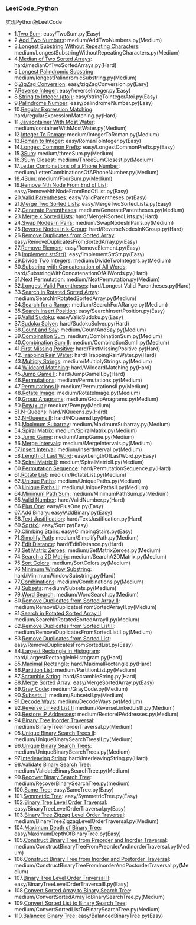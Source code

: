 ### LeetCode_Python
实现Python版LeetCode

* 1.[Two Sum](https://leetcode.com/problems/two-sum/): easy/TwoSum.py(Easy)
* 2.[Add Two Numbers](https://leetcode.com/problems/add-two-numbers/): medium/AddTwoNumbers.py(Medium)
* 3.[Longest Substring Without Repeating Characters](https://leetcode.com/problems/longest-substring-without-repeating-characters/): medium/LongestSubstringWithoutRepeatingCharacters.py(Medium)
* 4.[Median of Two Sorted Arrays](https://leetcode.com/problems/median-of-two-sorted-arrays/): hard/medianOfTwoSortedArrays.py(Hard)
* 5.[Longest Palindromic Substring](https://leetcode.com/problems/longest-palindromic-substring/): medium/longestPalindromicSubstring.py(Medium)
* 6.[ZigZag Conversion](https://leetcode.com/problems/zigzag-conversion/): easy/zigZagConversion.py(Easy)
* 7.[Reverse Integer](https://leetcode.com/problems/reverse-integer/): easy/reverseInteger.py(Easy)
* 8.[String to Integer (atoi)](https://leetcode.com/problems/string-to-integer-atoi/): easy/stringToIntegerAtoi.py(Easy)
* 9.[Palindrome Number](https://leetcode.com/problems/palindrome-number/): easy/palindromeNumber.py(Easy)
* 10.[Regular Expression Matching](https://leetcode.com/problems/regular-expression-matching/): hard/regularExpressionMatching.py(Hard)
* 11.[Javaontainer With Most Water](https://leetcode.com/problems/container-with-most-water/): medium/containerWithMostWater.py(Medium)
* 12.[Integer To Roman](https://leetcode.com/problems/integer-to-roman/): medium/IntegerToRoman.py(Medium)
* 13.[Roman to Integer](https://leetcode.com/problems/roman-to-integer/): easy/RomanToInteger.py(Easy)
* 14.[Longest Common Prefix](https://leetcode.com/problems/longest-common-prefix/): easy/LongestCommonPrefix.py(Easy)
* 15.[3Sum](https://oj.leetcode.com/problems/3sum/): medium/threeSum.py(Medium)
* 16.[3Sum Closest](https://leetcode.com/problems/3sum-closest/): medium/ThreeSumClosest.py(Medium)
* 17.[Letter Combinations of a Phone Number](https://leetcode.com/problems/letter-combinations-of-a-phone-number/): medium/LetterCombinationsOfAPhoneNumber.py(Medium)
* 18.[4Sum](https://leetcode.com/problems/4sum/): medium/FourSum.py(Medium)
* 19.[Remove Nth Node From End of List](https://leetcode.com/problems/remove-nth-node-from-end-of-list/): easy/RemoveNthNodeFromEndOfList.py(Easy)
* 20.[Valid Parentheses](https://leetcode.com/problems/valid-parentheses/): easy/ValidParentheses.py(Easy)
* 21.[Merge Two Sorted Lists](https://leetcode.com/problems/merge-two-sorted-lists/): easy/MergeTwoSortedLists.py(Easy)
* 22.[Generate Parentheses](https://leetcode.com/problems/generate-parentheses/): medium/GenerateParentheses.py(Medium)
* 23.[Merge k Sorted Lists](https://leetcode.com/problems/merge-k-sorted-lists/): hard/MergeKSortedLists.py(Hard)
* 24.[Swap Nodes in Pairs](https://leetcode.com/problems/swap-nodes-in-pairs/): medium/SwapNodesInPairs.py(Medium)
* 25.[Reverse Nodes in k-Group](https://leetcode.com/problems/reverse-nodes-in-k-group/): hard/ReverseNodesInKGroup.py(Hard)
* 26.[Remove Duplicates from Sorted Array](https://leetcode.com/problems/remove-duplicates-from-sorted-array/): easy/RemoveDuplicatesFromSortedArray.py(Easy)
* 27.[Remove Element](https://leetcode.com/problems/remove-element/): easy/RemoveElement.py(Easy)
* 28.[Implement strStr()](https://leetcode.com/problems/implement-strstr/): easy/ImplementStrStr.py(Easy)
* 29.[Divide Two Integers](https://leetcode.com/problems/divide-two-integers/): medium/DivideTwoIntegers.py(Medium)
* 30.[Substring with Concatenation of All Words](https://leetcode.com/problems/substring-with-concatenation-of-all-words/): hard/SubstringWithConcatenationOfAllWords.py(Hard)
* 31.[Next Permutation](https://leetcode.com/problems/next-permutation/): medium/NextPermutation.py(Medium)
* 32.[Longest Valid Parentheses](https://leetcode.com/problems/longest-valid-parentheses/): hard/Longest Valid Parentheses.py(Hard)
* 33.[Search in Rotated Sorted Array](https://leetcode.com/problems/search-in-rotated-sorted-array/): medium/SearchInRotatedSortedArray.py(Medium)
* 34.[Search for a Range](https://leetcode.com/problems/search-for-a-range/): medium/SearchForARange.py(Medium)
* 35.[Search Insert Position](https://oj.leetcode.com/problems/search-insert-position/): easy/SearchInsertPosition.py(Easy)
* 36.[Valid Sudoku](https://leetcode.com/problems/valid-sudoku/): easy/ValidSudoku.py(Easy)
* 37.[Sudoku Solver](https://leetcode.com/problems/sudoku-solver/): hard/SudokuSolver.py(Hard)
* 38.[Count and Say](https://leetcode.com/problems/count-and-say/): medium/CountAndSay.py(Medium)
* 39.[Combination Sum](https://leetcode.com/problems/combination-sum/): medium/CombinationSum.py(Medium)
* 40.[Combination Sum II](https://leetcode.com/problems/combination-sum-ii/): medium/CombinationSumII.py(Medium)
* 41.[First Missing Positive](https://leetcode.com/problems/first-missing-positive/): hard/FirstMissingPositive.py(Hard)
* 42.[Trapping Rain Water](https://leetcode.com/problems/trapping-rain-water/): hard/TrappingRainWater.py(Hard)
* 43.[Multiply Strings](https://leetcode.com/problems/multiply-strings/): medium/MultiplyStrings.py(Medium)
* 44.[Wildcard Matching](https://leetcode.com/problems/wildcard-matching/): hard/WildcardMatching.py(Hard)
* 45.[Jump Game II](https://leetcode.com/problems/jump-game-ii/): hard/JumpGameII.py(Hard)
* 46.[Permutations](https://leetcode.com/problems/permutations/): medium/Permutations.py(Medium)
* 47.[Permutations II](https://leetcode.com/problems/permutations-ii/): medium/PermutationsII.py(Medium)
* 48.[Rotate Image](https://leetcode.com/problems/rotate-image/): medium/RotateImage.py(Medium)
* 49.[Group Anagrams](https://leetcode.com/problems/anagrams/): medium/GroupAnagrams.py(Medium)
* 50.[Pow(x, n)](https://leetcode.com/problems/powx-n/): medium/Pow.py(Medium)
* 51.[N-Queens](https://leetcode.com/problems/n-queens/): hard/NQueens.py(Hard)
* 52.[N-Queens II](https://leetcode.com/problems/n-queens-ii/): hard/NQueensII.py(Hard)
* 53.[Maximum Subarray](https://leetcode.com/problems/maximum-subarray/): medium/MaximumSubarray.py(Medium)
* 54.[Spiral Matrix](https://leetcode.com/problems/spiral-matrix/): medium/SpiralMatrix.py(Medium)
* 55.[Jump Game](https://leetcode.com/problems/jump-game/): medium/JumpGame.py(Medium)
* 56.[Merge Intervals](https://leetcode.com/problems/merge-intervals/): medium/MergeIntervals.py(Medium)
* 57.[Insert Interval](https://leetcode.com/problems/insert-interval/): medium/InsertInterval.py(Medium)
* 58.[Length of Last Word](https://leetcode.com/problems/length-of-last-word/): easy/LengthOfLastWord.py(Easy)
* 59.[Spiral Matrix II](https://leetcode.com/problems/spiral-matrix-ii/): medium/SpiralMatrixII.py(Medium)
* 60.[Permutation Sequence](https://leetcode.com/problems/permutation-sequence/): hard/PermutationSequence.py(Hard)
* 61.[Rotate List](https://leetcode.com/problems/rotate-list/): medium/RotateList.py(Medium)
* 62.[Unique Paths](https://leetcode.com/problems/unique-paths/): medium/UniquePaths.py(Medium)
* 63.[Unique Paths II](https://leetcode.com/problems/unique-paths-ii/): medium/UniquePathsII.py(Medium)
* 64.[Minimum Path Sum](https://leetcode.com/problems/minimum-path-sum/): medium/MinimumPathSum.py(Medium)
* 65.[Valid Number](https://leetcode.com/problems/valid-number/): hard/ValidNumber.py(Hard)
* 66.[Plus One](https://leetcode.com/problems/plus-one/): easy/PlusOne.py(Easy)
* 67.[Add Binary](https://leetcode.com/problems/add-binary/): easy/AddBinary.py(Easy)
* 68.[Text Justification](https://leetcode.com/problems/text-justification/): hard/TextJustification.py(Hard)
* 69.[Sqrt(x)](https://leetcode.com/problems/sqrtx/): easy/Sqrt.py(Easy)
* 70.[Climbing Stairs](https://leetcode.com/problems/climbing-stairs/): easy/ClimbingStairs.py(Easy)
* 71.[Simplify Path](https://leetcode.com/problems/simplify-path/): medium/SimplifyPath.py(Medium)
* 72.[Edit Distance](https://leetcode.com/problems/edit-distance/): hard/EditDistance.py(Hard)
* 73.[Set Matrix Zeroes](https://leetcode.com/problems/set-matrix-zeroes/): medium/SetMatrixZeroes.py(Medium)
* 74.[Search a 2D Matrix](https://leetcode.com/problems/search-a-2d-matrix/): medium/SearchA2DMatrix.py(Medium)
* 75.[Sort Colors](https://leetcode.com/problems/sort-colors/): medium/SortColors.py(Medium)
* 76.[Minimum Window Substring](https://leetcode.com/problems/minimum-window-substring/): hard/MinimumWindowSubstring.py(Hard)
* 77.[Combinations](https://leetcode.com/problems/combinations/): medium/Combinations.py(Medium)
* 78.[Subsets](https://leetcode.com/problems/subsets/): medium/Subsets.py(Medium)
* 79.[Word Search](https://leetcode.com/problems/word-search/): medium/WordSearch.py(Medium)
* 80.[Remove Duplicates from Sorted Array II](https://leetcode.com/problems/remove-duplicates-from-sorted-array-ii/): medium/RemoveDuplicatesFromSortedArrayII.py(Medium)
* 81.[Search in Rotated Sorted Array II](https://leetcode.com/problems/search-in-rotated-sorted-array-ii/): medium/SearchInRotatedSortedArrayII.py(Medium)
* 82.[Remove Duplicates from Sorted List II](https://leetcode.com/problems/remove-duplicates-from-sorted-list-ii/): medium/RemoveDuplicatesFromSortedListII.py(Medium)
* 83.[Remove Duplicates from Sorted List](https://leetcode.com/problems/remove-duplicates-from-sorted-list/): easy/RemoveDuplicatesFromSortedList.py(Easy)
* 84.[Largest Rectangle in Histogram](https://leetcode.com/problems/largest-rectangle-in-histogram/): hard/LargestRectangleInHistogram.py(Hard)
* 85.[Maximal Rectangle](https://leetcode.com/problems/maximal-rectangle/): hard/MaximalRectangle.py(Hard)
* 86.[Partition List](https://leetcode.com/problems/partition-list/): medium/PartitionList.py(Medium)
* 87.[Scramble String](https://leetcode.com/problems/scramble-string/): hard/ScrambleString.py(Hard)
* 88.[Merge Sorted Array](https://leetcode.com/problems/merge-sorted-array/): easy/MergeSortedArray.py(Easy)
* 89.[Gray Code](https://leetcode.com/problems/gray-code/): medium/GrayCode.py(Medium)
* 90.[Subsets II](https://leetcode.com/problems/subsets-ii/): medium/SubsetsII.py(Medium)
* 91.[Decode Ways](https://leetcode.com/problems/decode-ways/): medium/DecodeWays.py(Medium)
* 92.[Reverse Linked List II](https://leetcode.com/problems/reverse-linked-list-ii/) medium/ReverseLinkedListII.py(Medium)
* 93.[Restore IP Addresses](https://leetcode.com/problems/restore-ip-addresses/): medium/RestoreIPAddresses.py(Medium)
* 94.[Binary Tree Inorder Traversal](https://leetcode.com/problems/binary-tree-inorder-traversal/): medium/BinaryTreeInorderTraversal.py(Medium)
* 95.[Unique Binary Search Trees II](https://oj.leetcode.com/problems/unique-binary-search-trees-ii/): medium/UniqueBinarySearchTreesII.py(Medium)
* 96.[Unique Binary Search Trees](https://oj.leetcode.com/problems/unique-binary-search-trees/): medium/UniqueBinarySearchTrees.py(Medium)
* 97.[Interleaving String](https://leetcode.com/problems/interleaving-string/): hard/InterleavingString.py(Hard)
* 98.[Validate Binary Search Tree](https://leetcode.com/problems/validate-binary-search-tree/): medium/ValidateBinarySearchTree.py(Medium)
* 99.[Recover Binary Search Tree](https://oj.leetcode.com/problems/recover-binary-search-tree/): medium/RecoverBinarySearchTree.py(medium)
* 100.[Same Tree](https://leetcode.com/problems/same-tree/): easy/SameTree.py(Easy)
* 101.[Symmetric Tree](https://leetcode.com/problems/symmetric-tree/): easy/SymmetricTree.py(Easy)
* 102.[Binary Tree Level Order Traversal](https://leetcode.com/problems/binary-tree-level-order-traversal/): easy/BinaryTreeLevelOrderTraversal.py(Easy)
* 103.[Binary Tree Zigzag Level Order Traversal](https://leetcode.com/problems/binary-tree-zigzag-level-order-traversal/): medium/BinaryTreeZigzagLevelOrderTraversal.py(Medium)
* 104.[Maximum Depth of Binary Tree](https://oj.leetcode.com/problems/maximum-depth-of-binary-tree/): easy/MaximumDepthOfBinaryTree.py(Easy)
* 105.[Construct Binary Tree from Preorder and Inorder Traversal](https://oj.leetcode.com/problems/construct-binary-tree-from-preorder-and-inorder-traversal/): medium/ConstructBinaryTreeFromPreorderAndInorderTraversal.py(Medium)
* 106.[Construct Binary Tree from Inorder and Postorder Traversal](https://leetcode.com/problems/construct-binary-tree-from-inorder-and-postorder-traversal/): medium/ConstructBinaryTreeFromInorderAndPostorderTraversal.py(Medium)
* 107.[Binary Tree Level Order Traversal II](https://leetcode.com/problems/binary-tree-level-order-traversal-ii/): easy/BinaryTreeLevelOrderTraversalII.py(Easy)
* 108.[Convert Sorted Array to Binary Search Tree](https://leetcode.com/problems/convert-sorted-array-to-binary-search-tree/): medium/ConvertSortedArrayToBinarySearchTree.py(Medium)
* 109.[Convert Sorted List to Binary Search Tree](https://leetcode.com/problems/convert-sorted-list-to-binary-search-tree/): medium/ConvertSortedListToBinarySearchTree.py(Medium)
* 110.[Balanced Binary Tree](https://leetcode.com/problems/balanced-binary-tree/): easy/BalancedBinaryTree.py(Easy)

